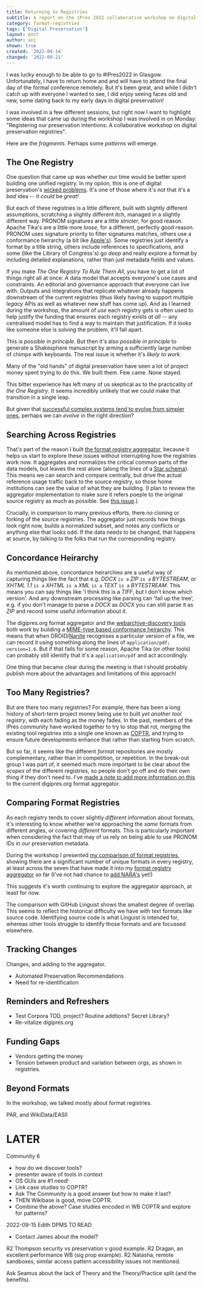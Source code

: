 ```yaml
---
title: Returning to Registries
subtitle: A report on the iPres 2022 collaborative workshop on digital preservation registries.
category: format-registries
tags: ["Digital Preservation"]
layout: post
author: anj
shown: true
created: '2022-09-14'
changed: '2022-09-21'
---
```


I was lucky enough to be able to go to #iPres2022 in Glasgow. Unfortunately, I have to return home and and will have to attend the final day of the formal conference remotely. But it's been great, and while I didn't catch up with everyone I wanted to see, I did enjoy seeing faces old and new, some dating back to my early days in digital preservation!

I was involved in a few different sessions, but right now I want to highlight some ideas that came up during the workshop I was involved in on Monday: "Registering our preservation intentions: A collaborative workshop on digital preservation registries".  

Here are the _fragments_. Perhaps some _patterns_ will emerge.

## The One Registry

One question that came up was whether our time would be better spent building one unified registry.  In my opiion, this is one of digital preservation's [wicked problems](https://en.wikipedia.org/wiki/Wicked_problem).  It's one of those where it's not that it's a _bad_ idea -- it _could_ be _great!_

But each of these registries is a little different, built with slightly different assumptions, scratching a slightly different itch, managed in a slightly different way. PRONOM signatures are a little _stricter_, for good reason. Apache Tika's are a little more _loose_, for a different, perfectly good reason. PRONOM uses signature priority to filter signatures matches, others use a conformance heirarchy (a bit like [Apple's](https://developer.apple.com/library/archive/documentation/FileManagement/Conceptual/understanding_utis/understand_utis_conc/understand_utis_conc.html#//apple_ref/doc/uid/TP40001319-CH202-SW4)). Some registries just identify a format by a title string, others include references to specifications, and some (like the Library of Congress's) go _deep_ and really explore a format by including detailed explanations, rather than just metadata fields and values.

If you make _The One Registry To Rule Them All_, you have to get a lot of things right all at once: A data model that accepts everyone's use cases and constraints. An editorial and governance approach that everyone can live with. Outputs and integrations that replicate whatever already happens downstream of the current registries (thus likely having to support multiple _legacy_ APIs as well as whatever new stuff has come up). And as I learned during the workshop, the amount of _use_ each registry gets is often used to help justify the funding that ensures each registry exists _at all_ -- any centralised model has to find a way to maintain that justification. If it looks like someone else is solving the problem, it'll fall apart.

This is _possible in principle_. But then it's also _possible in principle_ to generate a Shakesphere manuscript by arming a sufficiently large number of chimps with keyboards.  The real issue is whether it's _likely to work_.  

Many of the "old hands" of digital preservation have seen a lot of project money spent trying to do this. We built them. Few came. None stayed.

This bitter experience has left many of us skeptical as to the practicality of _the One Registry_. It seems incredibly unlikely that we could make that transition in a single leap. 

But given that [successful complex systems tend to evolve from simpler ones](https://en.wikipedia.org/wiki/John_Gall_(author)#Gall's_law), perhaps we can _evolve_ in the right direction?


## Searching Across Registries

That's part of the reason I built [the format registry aggregator](http://www.digipres.org/formats/), because it helps us start to explore these issues without interrupting how the registries work now. It aggregates and normalizes the critical common parts of the data models, but leaves the rest alone (along the lines of a [Star schema](https://en.wikipedia.org/wiki/Star_schema)). This means we can search and compare centrally, but drive the actual reference usage traffic back to the source registry, so those home institutions can see the value of what they are building. (I plan to review the aggregator implementation to make sure it refers poeple to the original source registry as much as possible. See [this issue](https://github.com/digipres/digipres.github.io/issues/32).).

Crucially, in comparison to many previous efforts, there no cloning or forking of the source registries. The aggregator just records how things look right now, builds a normalized subset, and notes any conflicts or anything else that looks odd. If the data needs to be changed, that happens at source, by talking to the folks that run the corresponding registry.


## Concordance Heirarchy

As mentioned above, concordance heirarchies are a useful way of capturing things like the fact that e.g. _DOCX_ `is a` _ZIP_ `is a` _BYTESTREAM_, or _XHTML 1.1_ `is a` _XHTML_ `is a` _XML_ `is a` _TEXT_ `is a` _BYTESTREAM_.  This means you can say things like 'I think this is a _TIFF_, but I don't know which version'. And any downstream processing like parsing can 'fail up the tree', e.g. if you don't manage to parse a _DOCX_ as _DOCX_ you can still parse it as _ZIP_ and record some useful information about it.

The digipres.org format aggregator and the [webarchive-discovery tools](https://github.com/ukwa/webarchive-discovery) both work by building a [MIME-type based conformance heirarchy](http://www.digipres.org/formats/mime-types/). This means that when DROID/[Nanite](https://github.com/openpreserve/nanite) recognises a particular version of a file, we can record it using something along the lines of `application/pdf; version=1.6`. But if that fails for some reason, Apache Tika (or other tools) can probably still identify that it's a `application/pdf` and act accordingly.

One thing that became clear during the meeting is that I should probably publish more about the advantages and limitations of this approach!

## Too Many Registries?

But are there too many registries? For example, there has been a long history of short-term project money being use to built _yet another tool registry_, with each fading as the money fades. In the past, members of the iPres community have worked together to try to stop that rot, merging the existing tool registries into a single one known as [COPTR](https://coptr.digipres.org/), and trying to ensure future developments enhance that rather than starting from scratch. 

But so far, it seems like the different _format_ repositories are mostly complementary, rather than in competition, or repetition. In the break-out group I was part of, it seemed much more important to be clear about the _scopes_ of the different registries, so people don't go off and do their own thing if they don't need to. I've [made a note to add more information on this](https://github.com/digipres/digipres.github.io/issues/33) to the current digipres.org format aggregator.

## Comparing Format Registries

As each registry tends to cover slightly _different_ information about formats, it's interesting to know whether we're approaching the _same_ formats from different angles, or covering _different_ formats. This is particularly important when considering the fact that may of us rely on being able to use PRONOM IDs in our preservation metadata.

During the workshop I presented [my comparison of format registries](https://github.com/digipres/digipres.github.io/blob/master/Format_Registry_Comparison.ipynb), showing there are a significant number of unique formats in every registry, at least across the seven that have made it into my [format registry aggregator](http://www.digipres.org/formats/overlaps/) so far (I've not had chance to [add NARA's](https://github.com/digipres/sentinel/issues/12) yet!)

This suggests it's worth continuing to explore the aggregator approach, at least for now.

The comparison with GitHub Linguist shows the smallest degree of overlap. This seems to reflect the historical difficulty we have with text formats like source code. Identifying source code is what Linguist is intended for, whereas other tools struggle to identify those formats and are focussed elsewhere.


## Tracking Changes

Changes, and adding to the aggregator.

- Automated Preservation Recommendations
- Need for re-identification


## Reminders and Refreshers

- Test Corpora TDD, project? Routine addtions? Secret Library?
- Re-vitalize digipres.org

## Funding Gaps

- Vendors getting the money
- Tension between product and variation between orgs, as shown in registries.


## Beyond Formats

In the workshop, we talked mostly about format registries. 

PAR, and WikiData/EASII



# LATER

Community 6 
- how do we discover tools?
- presenter aware of tools in context
- OS GUIs are #1 need!
- Link case studies to COPTR?
- Ask The Community is a good answer but how to make it last?
- THEN Wikibase is good, move COPTR.
- Combine the above? Case studies encoded in WB COPTR and explore for patterns?

2022-09-15 Edith DPMS TO READ
- Contact James about the model?

R2 Thompson security vs preservation v good example.
R2 Dragan, an excellent performance WB (sig prop example).
R2 Natasha, remote sandboxes, similar access pattern accessibility issues not mentioned.

Ask Seamus about the lack of Theory and the Theory/Practice split (and the benefits).